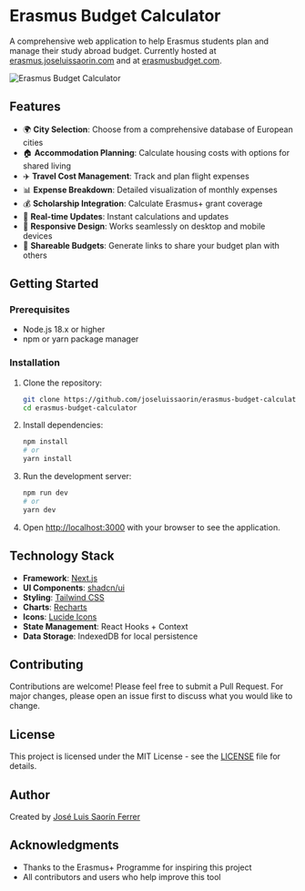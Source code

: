# Erasmus Budget Calculator

A comprehensive web application to help Erasmus students plan and manage their study abroad budget. Currently hosted at [erasmus.joseluissaorin.com](https://erasmus.joseluissaorin.com) and at [erasmusbudget.com](https://www.erasmusbudget.com).

![Erasmus Budget Calculator](public/erasmus-budget-preview.gif)

## Features

- 🌍 **City Selection**: Choose from a comprehensive database of European cities
- 🏠 **Accommodation Planning**: Calculate housing costs with options for shared living
- ✈️ **Travel Cost Management**: Track and plan flight expenses
- 📊 **Expense Breakdown**: Detailed visualization of monthly expenses
- 💰 **Scholarship Integration**: Calculate Erasmus+ grant coverage
- 🔄 **Real-time Updates**: Instant calculations and updates
- 📱 **Responsive Design**: Works seamlessly on desktop and mobile devices
- 🔗 **Shareable Budgets**: Generate links to share your budget plan with others

## Getting Started

### Prerequisites

- Node.js 18.x or higher
- npm or yarn package manager

### Installation

1. Clone the repository:
   ```bash
   git clone https://github.com/joseluissaorin/erasmus-budget-calculator.git
   cd erasmus-budget-calculator
   ```

2. Install dependencies:
   ```bash
   npm install
   # or
   yarn install
   ```

3. Run the development server:
   ```bash
   npm run dev
   # or
   yarn dev
   ```

4. Open [http://localhost:3000](http://localhost:3000) with your browser to see the application.

## Technology Stack

- **Framework**: [Next.js](https://nextjs.org/)
- **UI Components**: [shadcn/ui](https://ui.shadcn.com/)
- **Styling**: [Tailwind CSS](https://tailwindcss.com/)
- **Charts**: [Recharts](https://recharts.org/)
- **Icons**: [Lucide Icons](https://lucide.dev/)
- **State Management**: React Hooks + Context
- **Data Storage**: IndexedDB for local persistence

## Contributing

Contributions are welcome! Please feel free to submit a Pull Request. For major changes, please open an issue first to discuss what you would like to change.

## License

This project is licensed under the MIT License - see the [LICENSE](LICENSE) file for details.

## Author

Created by [José Luis Saorín Ferrer](https://github.com/joseluissaorin)

## Acknowledgments

- Thanks to the Erasmus+ Programme for inspiring this project
- All contributors and users who help improve this tool
